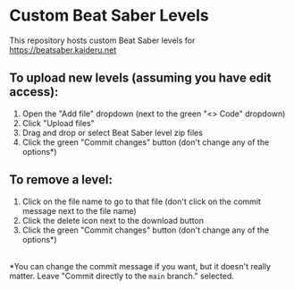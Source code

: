# Custom Beat Saber Levels

This repository hosts custom Beat Saber levels for https://beatsaber.kaideru.net

## To upload new levels (assuming you have edit access):
1. Open the "Add file" dropdown (next to the green "<> Code" dropdown)
2. Click "Upload files"
3. Drag and drop or select Beat Saber level zip files
4. Click the green "Commit changes" button (don't change any of the options*)

## To remove a level:
1. Click on the file name to go to that file (don't click on the commit message next to the file name)
2. Click the delete icon next to the download button
3. Click the green "Commit changes" button (don't change any of the options*)

\
\*You can change the commit message if you want, but it doesn't really matter. Leave "Commit directly to the `main` branch." selected.

